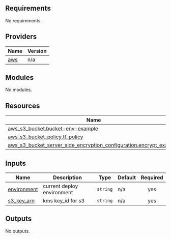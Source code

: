 <!-- BEGIN_TF_DOCS -->
## Requirements

No requirements.

## Providers

| Name | Version |
|------|---------|
| <a name="provider_aws"></a> [aws](#provider\_aws) | n/a |

## Modules

No modules.

## Resources

| Name | Type |
|------|------|
| [aws_s3_bucket.bucket-env-example](https://registry.terraform.io/providers/hashicorp/aws/latest/docs/resources/s3_bucket) | resource |
| [aws_s3_bucket_policy.tf_policy](https://registry.terraform.io/providers/hashicorp/aws/latest/docs/resources/s3_bucket_policy) | resource |
| [aws_s3_bucket_server_side_encryption_configuration.encrypt_example](https://registry.terraform.io/providers/hashicorp/aws/latest/docs/resources/s3_bucket_server_side_encryption_configuration) | resource |

## Inputs

| Name | Description | Type | Default | Required |
|------|-------------|------|---------|:--------:|
| <a name="input_environment"></a> [environment](#input\_environment) | current deploy environment | `string` | n/a | yes |
| <a name="input_s3_key_arn"></a> [s3\_key\_arn](#input\_s3\_key\_arn) | kms key\_id for s3 | `string` | n/a | yes |

## Outputs

No outputs.
<!-- END_TF_DOCS -->